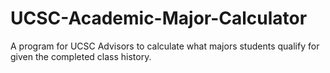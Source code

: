 # UCSC-Academic-Major-Calculator
A program for UCSC Advisors to calculate what majors students qualify for given the completed class history.
